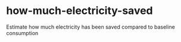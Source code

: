 # how-much-electricity-saved
Estimate how much electricity has been saved compared to baseline consumption
